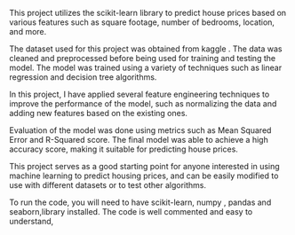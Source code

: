 This project utilizes the scikit-learn library to predict house prices based on various features such as square footage, number of bedrooms, location, and more.

The dataset used for this project was obtained from kaggle . The data was cleaned and preprocessed before being used for training and testing the model. The model was trained using a variety of techniques such as linear regression and decision tree algorithms.

In this project, I have applied several feature engineering techniques to improve the performance of the model, such as normalizing the data and adding new features based on the existing ones.

Evaluation of the model was done using metrics such as Mean Squared Error and R-Squared score. The final model was able to achieve a high accuracy score, making it suitable for predicting house prices.

This project serves as a good starting point for anyone interested in using machine learning to predict housing prices, and can be easily modified to use with different datasets or to test other algorithms.

To run the code, you will need to have scikit-learn, numpy , pandas  and seaborn,library installed. The code is well commented and easy to understand,

